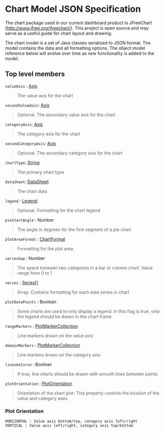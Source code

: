 # Chart Model JSON Specification

The chart package used in our current dashboard product is JFreeChart (http://www.jfree.org/jfreechart/). This project is open source and may serve as a useful guide for chart layout and drawing.

The chart model is a set of Java classes serialized to JSON format. The model contains the data and all formatting options. The object model reference below will evolve over time as new functionality is added to the model. 

## Top level members

`valueAxis` : [Axis](axis.md) 
> The value axis for the chart

`secondValueAxis`: [Axis](axis.md) 
> Optional. The secondary value axis for the chart

`categoryAxis`: [Axis](axis.md)
> The category axis for the chart

`secondCategoryAxis`: [Axis](axis.md) 
> Optional. The secondary category axis for the chart

`chartType`: [String](chart-type.md) 
> The primary chart type
 
`dataSheet`: [DataSheet](data-sheet.md)
> The chart data

`legend` : [Legend](legend.md)
> Optional. Formatting for the chart legend

`pieStartAngle` : Number
> The angle in degrees for the first segment of a pie chart

`plotAreaFormat` : [ChartFormat](chart-format.md)
> Formatting for the plot area.

`seriesGap` : Number
> The space between two categories in a bar or column chart. Value range from 0 to 1

`series` : [Series\[\]](series.md)
> Array. Contains formatting for each data series in chart

`plotDataPoints` : Boolean
> Some charts are used to only display a legend. In this flag is true, only the legend should be drawn in the chart frame

`rangeMarkers` : [PlotMarkerCollection](plot-marker-collection.md)
> Line markers drawn on the value axis

`domainMarkers` : [PlotMarkerCollection](plot-marker-collection.md)
> Line markers drawn on the category axis

`linesAsCurve` : Boolean
> If true, line charts should be drawn with smooth lines between points

`plotOrientation` : [PlotOrientation](#plot-orientation)
> Orientation of the chart plot. This property controls the location of the value and category axes. 

### Plot Orientation

    HORIZONTAL : Value axis bottom/top, category axis left/right
    VERTICAL : Value axis left/right, category axis top/bottom











